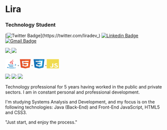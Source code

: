 # Lira

### Technology Student

[![Twitter Badge](https://img.shields.io/badge/-@liradev_-6633cc?style=flat-square&labelColor=6633cc&logo=twitter&logoColor=white&link=https://twitter.com/liradev_)](https://twitter.com/liradev_) [![Linkedin Badge](https://img.shields.io/badge/-CleversonLira-6633cc?style=flat-square&logo=Linkedin&logoColor=white&link=https://www.linkedin.com/in/cleversonlira//)](https://www.linkedin.com/in/cleversonlira/) [![Gmail Badge](https://img.shields.io/badge/-cleverson_lira@outlook.com-6633cc?style=flat-square&logo=Gmail&logoColor=white&link=mailto:cleverson_lira@outlook.com)](mailto:cleverson_lira@outlook.com)

 <div>
  <a href="https://github.com/cleversonlira">
  <img height="180em" src="https://github-readme-stats.vercel.app/api?username=cleversonlira&show_icons=true&theme=dark&include_all_commits=true&count_private=true"/>
  <img height="180em" src="https://github-readme-stats.vercel.app/api/top-langs/?username=cleversonlira&layout=compact&langs_count=16&theme=dark"/>
</div>
<div style="display: inline_block"><br>
  <img align="center" alt="Lira-Java" height="30" width="40" src="https://raw.githubusercontent.com/devicons/devicon/master/icons/java/java-original.svg">
  <img align="center" alt="Lira-HTML" height="30" width="40" src="https://raw.githubusercontent.com/devicons/devicon/master/icons/html5/html5-original.svg">
  <img align="center" alt="Lira-CSS" height="30" width="40" src="https://raw.githubusercontent.com/devicons/devicon/master/icons/css3/css3-original.svg">
  <img align="center" alt="Lira-Js" height="30" width="40" src="https://raw.githubusercontent.com/devicons/devicon/master/icons/javascript/javascript-plain.svg">
</div>
<div> 
</br>
  <a href="https://instagram.com/cs_lira" target="_blank"><img src="https://img.shields.io/badge/-Instagram-%23E4405F?style=for-the-badge&logo=instagram&logoColor=white" target="_blank"></a>
  <a href = "mailto:cleverson_lira@outlook.com"><img src="https://img.shields.io/badge/-Outlook-%23333?style=for-the-badge&logo=outlook&logoColor=white" target="_blank"></a>
  <a href="https://www.linkedin.com/in/cleversonlira" target="_blank"><img src="https://img.shields.io/badge/-LinkedIn-%230077B5?style=for-the-badge&logo=linkedin&logoColor=white" target="_blank"></a> 
 </div>
 
Technology professional for 5 years having worked in the public and private sectors. I am in constant personal and professional development.

I'm studying Systems Analysis and Development, and my focus is on the following technologies: Java (Back-End) and Front-End JavaScript, HTML5 and CSS3.

"Just start, and enjoy the process."
